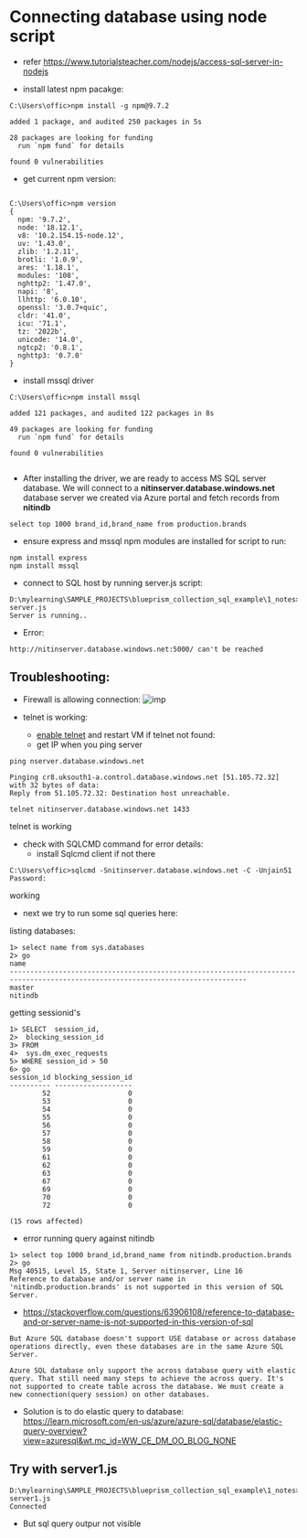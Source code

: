 
# Connecting database using node script

- refer https://www.tutorialsteacher.com/nodejs/access-sql-server-in-nodejs

- install latest npm pacakge:
```text
C:\Users\offic>npm install -g npm@9.7.2

added 1 package, and audited 250 packages in 5s

28 packages are looking for funding
  run `npm fund` for details

found 0 vulnerabilities

```
- get current npm version:
```text

C:\Users\offic>npm version
{
  npm: '9.7.2',
  node: '18.12.1',
  v8: '10.2.154.15-node.12',
  uv: '1.43.0',
  zlib: '1.2.11',
  brotli: '1.0.9',
  ares: '1.18.1',
  modules: '108',
  nghttp2: '1.47.0',
  napi: '8',
  llhttp: '6.0.10',
  openssl: '3.0.7+quic',
  cldr: '41.0',
  icu: '71.1',
  tz: '2022b',
  unicode: '14.0',
  ngtcp2: '0.8.1',
  nghttp3: '0.7.0'
}
```

- install mssql driver

```text
C:\Users\offic>npm install mssql

added 121 packages, and audited 122 packages in 8s

49 packages are looking for funding
  run `npm fund` for details

found 0 vulnerabilities
 
```

- After installing the driver, we are ready to access MS SQL server database. We will connect to a  **nitinserver.database.windows.net** database server we created via Azure portal and fetch records from **nitindb** 

```text
select top 1000 brand_id,brand_name from production.brands
```

- ensure express and mssql npm modules are installed for script to run:
```text
npm install express
npm install mssql
```
- connect to SQL host by running server.js script:
```text
D:\mylearning\SAMPLE_PROJECTS\blueprism_collection_sql_example\1_notes>node server.js
Server is running..

```
- Error:
```text
http://nitinserver.database.windows.net:5000/ can't be reached
```

## Troubleshooting:

- Firewall is allowing connection:
![imp](../images/1.5.1_allow_windows_firewall_access.png)


- telnet is working:
  - [enable telnet](https://rdr-it.com/en/windows-10-installing-the-telnet-client/) and restart VM if telnet not found: 
  - get IP when you ping server
```text
ping nserver.database.windows.net

Pinging cr8.uksouth1-a.control.database.windows.net [51.105.72.32] with 32 bytes of data:
Reply from 51.105.72.32: Destination host unreachable.
```

```text
telnet nitinserver.database.windows.net 1433
```
telnet is working

- check with SQLCMD command for error details:
    - install Sqlcmd client if not there

```text
C:\Users\offic>sqlcmd -Snitinserver.database.windows.net -C -Unjain51
Password:
```
working

- next we try to run some sql queries here:

listing databases:
```text
1> select name from sys.databases
2> go
name
--------------------------------------------------------------------------------------------------------------------------------
master
nitindb
```

getting sessionid's
```text
1> SELECT  session_id,
2>  blocking_session_id
3> FROM
4>  sys.dm_exec_requests
5> WHERE session_id > 50
6> go
session_id blocking_session_id
---------- -------------------
        52                   0
        53                   0
        54                   0
        55                   0
        56                   0
        57                   0
        58                   0
        59                   0
        61                   0
        62                   0
        63                   0
        67                   0
        69                   0
        70                   0
        72                   0

(15 rows affected)
```

- error running query against nitindb
```text
1> select top 1000 brand_id,brand_name from nitindb.production.brands
2> go
Msg 40515, Level 15, State 1, Server nitinserver, Line 16
Reference to database and/or server name in 'nitindb.production.brands' is not supported in this version of SQL Server.
```

- https://stackoverflow.com/questions/63906108/reference-to-database-and-or-server-name-is-not-supported-in-this-version-of-sql
```text
But Azure SQL database doesn't support USE database or across database operations directly, even these databases are in the same Azure SQL Server.

Azure SQL database only support the across database query with elastic query. That still need many steps to achieve the across query. It's not supported to create table across the database. We must create a new connection(query session) on other databases.
```

- Solution is to do elastic query to database: https://learn.microsoft.com/en-us/azure/azure-sql/database/elastic-query-overview?view=azuresql&wt.mc_id=WW_CE_DM_OO_BLOG_NONE


## Try  with server1.js
```text
D:\mylearning\SAMPLE_PROJECTS\blueprism_collection_sql_example\1_notes>node server1.js
Connected
```
- But sql query outpur not visible
